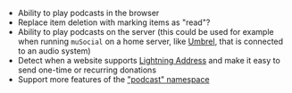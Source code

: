 * Ability to play podcasts in the browser
* Replace item deletion with marking items as "read"?
* Ability to play podcasts on the server (this could be used for example when running `muSocial` on a home server, like [Umbrel](https://getumbrel.com/), that is connected to an audio system)
* Detect when a website supports [Lightning Address](https://lightningaddress.com/) and make it easy to send one-time or recurring donations
* Support more features of the ["podcast" namespace](https://github.com/Podcastindex-org/podcast-namespace)